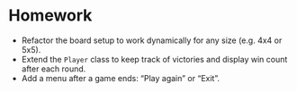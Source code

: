 # Homework

- Refactor the board setup to work dynamically for any size (e.g. 4x4 or 5x5).
- Extend the `Player` class to keep track of victories and display win count after each round.
- Add a menu after a game ends: “Play again” or “Exit”.
